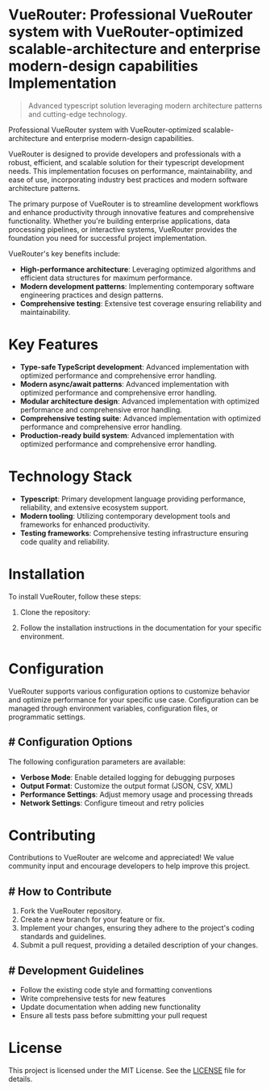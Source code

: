 <!-- fallback_VueRouter_20251001231220_22803 -->

# VueRouter: Professional VueRouter system with VueRouter-optimized scalable-architecture and enterprise modern-design capabilities Implementation
> Advanced typescript solution leveraging modern architecture patterns and cutting-edge technology.

Professional VueRouter system with VueRouter-optimized scalable-architecture and enterprise modern-design capabilities.

VueRouter is designed to provide developers and professionals with a robust, efficient, and scalable solution for their typescript development needs. This implementation focuses on performance, maintainability, and ease of use, incorporating industry best practices and modern software architecture patterns.

The primary purpose of VueRouter is to streamline development workflows and enhance productivity through innovative features and comprehensive functionality. Whether you're building enterprise applications, data processing pipelines, or interactive systems, VueRouter provides the foundation you need for successful project implementation.

VueRouter's key benefits include:

* **High-performance architecture**: Leveraging optimized algorithms and efficient data structures for maximum performance.
* **Modern development patterns**: Implementing contemporary software engineering practices and design patterns.
* **Comprehensive testing**: Extensive test coverage ensuring reliability and maintainability.

# Key Features

* **Type-safe TypeScript development**: Advanced implementation with optimized performance and comprehensive error handling.
* **Modern async/await patterns**: Advanced implementation with optimized performance and comprehensive error handling.
* **Modular architecture design**: Advanced implementation with optimized performance and comprehensive error handling.
* **Comprehensive testing suite**: Advanced implementation with optimized performance and comprehensive error handling.
* **Production-ready build system**: Advanced implementation with optimized performance and comprehensive error handling.

# Technology Stack

* **Typescript**: Primary development language providing performance, reliability, and extensive ecosystem support.
* **Modern tooling**: Utilizing contemporary development tools and frameworks for enhanced productivity.
* **Testing frameworks**: Comprehensive testing infrastructure ensuring code quality and reliability.

# Installation

To install VueRouter, follow these steps:

1. Clone the repository:


2. Follow the installation instructions in the documentation for your specific environment.

# Configuration

VueRouter supports various configuration options to customize behavior and optimize performance for your specific use case. Configuration can be managed through environment variables, configuration files, or programmatic settings.

## # Configuration Options

The following configuration parameters are available:

* **Verbose Mode**: Enable detailed logging for debugging purposes
* **Output Format**: Customize the output format (JSON, CSV, XML)
* **Performance Settings**: Adjust memory usage and processing threads
* **Network Settings**: Configure timeout and retry policies

# Contributing

Contributions to VueRouter are welcome and appreciated! We value community input and encourage developers to help improve this project.

## # How to Contribute

1. Fork the VueRouter repository.
2. Create a new branch for your feature or fix.
3. Implement your changes, ensuring they adhere to the project's coding standards and guidelines.
4. Submit a pull request, providing a detailed description of your changes.

## # Development Guidelines

* Follow the existing code style and formatting conventions
* Write comprehensive tests for new features
* Update documentation when adding new functionality
* Ensure all tests pass before submitting your pull request

# License

This project is licensed under the MIT License. See the [LICENSE](https://github.com/Willysc10/VueRouter/blob/main/LICENSE) file for details.
